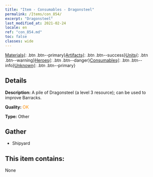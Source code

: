 ```yaml
---
title: "Item - Consumables - Dragonsteel"
permalink: /Items/con_854/
excerpt: "Dragonsteel"
last_modified_at: 2021-02-24
locale: en
ref: "con_854.md"
toc: false
classes: wide
---
```

 [Materials](/Items/){: .btn .btn--primary}[Artifacts](/Items/Artifacts/){: .btn .btn--success}[Units](/Items/Units/){: .btn .btn--warning}[Heroes](/Items/Heroes/){: .btn .btn--danger}[Consumables](/Items/Consumables/){: .btn .btn--info}[Unknown](/Items/Unknown/){: .btn .btn--primary}

## Details
 **Description:** A pile of Dragonsteel (a level 3 resource); can be used to improve Barracks.

 **Quality:** <span style="color: #FF8C00">OK</span>

 **Type:** Other

## Gather

*    Shipyard 

## This item contains:

  None


